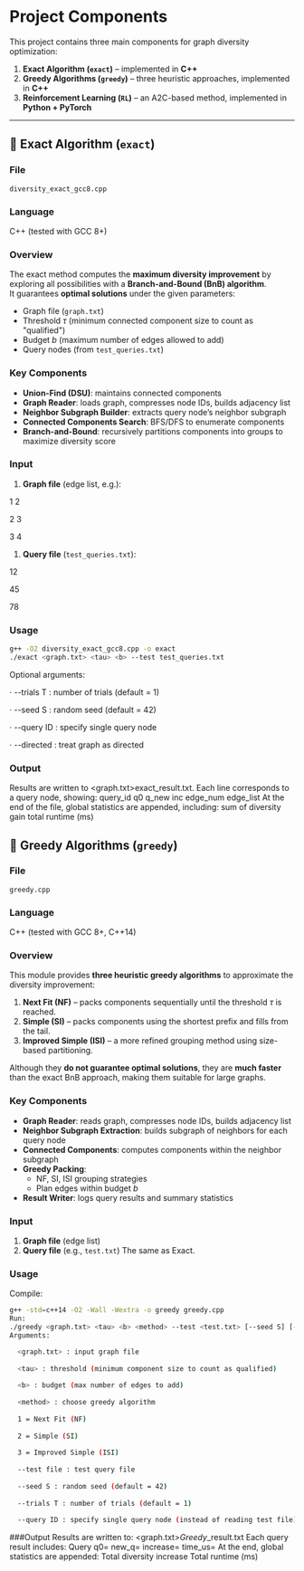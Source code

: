 # Project Components

This project contains three main components for graph diversity optimization:

1. **Exact Algorithm (`exact`)** – implemented in **C++**  
2. **Greedy Algorithms (`greedy`)** – three heuristic approaches, implemented in **C++**  
3. **Reinforcement Learning (`RL`)** – an A2C-based method, implemented in **Python + PyTorch**

---

## 🔹 Exact Algorithm (`exact`)

### File
`diversity_exact_gcc8.cpp`

### Language
C++ (tested with GCC 8+)

### Overview
The exact method computes the **maximum diversity improvement** by exploring all possibilities with a **Branch-and-Bound (BnB) algorithm**.  
It guarantees **optimal solutions** under the given parameters:

- Graph file (`graph.txt`)
- Threshold $\tau$ (minimum connected component size to count as "qualified")
- Budget $b$ (maximum number of edges allowed to add)
- Query nodes (from `test_queries.txt`)

### Key Components
- **Union-Find (DSU)**: maintains connected components  
- **Graph Reader**: loads graph, compresses node IDs, builds adjacency list  
- **Neighbor Subgraph Builder**: extracts query node’s neighbor subgraph  
- **Connected Components Search**: BFS/DFS to enumerate components  
- **Branch-and-Bound**: recursively partitions components into groups to maximize diversity score  

### Input
1. **Graph file** (edge list, e.g.):

  1 2

  2 3

  3 4


1. **Query file** (`test_queries.txt`):
   
12

45

78


### Usage
```bash
g++ -O2 diversity_exact_gcc8.cpp -o exact
./exact <graph.txt> <tau> <b> --test test_queries.txt
```

Optional arguments:

  · --trials T : number of trials (default = 1)
  
  · --seed S : random seed (default = 42)
  
  · --query ID : specify single query node
  
  · --directed : treat graph as directed
  

### Output
Results are written to <graph.txt>exact_result.txt.
Each line corresponds to a query node, showing:
  query_id   q0   q_new   inc   edge_num   edge_list
At the end of the file, global statistics are appended, including:
  sum of diversity gain
  total runtime (ms)

## 🔹 Greedy Algorithms (`greedy`)

### File
`greedy.cpp`

### Language
C++ (tested with GCC 8+, C++14)

### Overview
This module provides **three heuristic greedy algorithms** to approximate the diversity improvement:

  1. **Next Fit (NF)** – packs components sequentially until the threshold $\tau$ is reached.  
  2. **Simple (SI)** – packs components using the shortest prefix and fills from the tail.  
  3. **Improved Simple (ISI)** – a more refined grouping method using size-based partitioning.  

Although they **do not guarantee optimal solutions**, they are **much faster** than the exact BnB approach, making them suitable for large graphs.

### Key Components
- **Graph Reader**: reads graph, compresses node IDs, builds adjacency list  
- **Neighbor Subgraph Extraction**: builds subgraph of neighbors for each query node  
- **Connected Components**: computes components within the neighbor subgraph  
- **Greedy Packing**:  
  - NF, SI, ISI grouping strategies  
  - Plan edges within budget $b$  
- **Result Writer**: logs query results and summary statistics  

### Input
1. **Graph file** (edge list)  
2. **Query file** (e.g., `test.txt`)
The same as Exact. 

### Usage
Compile:
```bash
g++ -std=c++14 -O2 -Wall -Wextra -o greedy greedy.cpp
Run:
./greedy <graph.txt> <tau> <b> <method> --test <test.txt> [--seed S] [--trials T]
Arguments:

  <graph.txt> : input graph file
  
  <tau> : threshold (minimum component size to count as qualified)
  
  <b> : budget (max number of edges to add)
  
  <method> : choose greedy algorithm
  
  1 = Next Fit (NF)
  
  2 = Simple (SI)
  
  3 = Improved Simple (ISI)
  
  --test file : test query file
  
  --seed S : random seed (default = 42)
  
  --trials T : number of trials (default = 1)
  
  --query ID : specify single query node (instead of reading test file)
```

###Output
Results are written to:
  <graph.txt>_Greedy_<method>_result.txt
Each query result includes:
Query <id> q0=<initial> new_q=<final> increase=<delta> time_us=<runtime>
At the end, global statistics are appended:
  Total diversity increase
  Total runtime (ms)
